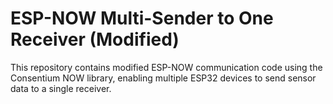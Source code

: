 # ESP-NOW Multi-Sender to One Receiver (Modified)

This repository contains modified ESP-NOW communication code using the Consentium NOW library, enabling multiple ESP32 devices to send sensor data to a single receiver.
